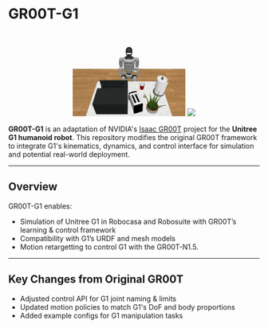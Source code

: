 # GR00T-G1

<div align="center">
<img src="media/g1_gr00t_transfer_frontview.gif" width="45%">
<img src="media/g1_gr00t_transfer_egoview.gif" width="45%">
</div>

**GR00T-G1** is an adaptation of NVIDIA's [Isaac GR00T](https://github.com/NVIDIA-ISAAC/GR00T) project for the **Unitree G1 humanoid robot**.
This repository modifies the original GR00T framework to integrate G1's kinematics, dynamics, and control interface for simulation and potential real-world deployment.

---

## Overview

GR00T-G1 enables:
- Simulation of Unitree G1 in Robocasa and Robosuite with GR00T’s learning & control framework
- Compatibility with G1’s URDF and mesh models
- Motion retargetting to control G1 with the GR00T-N1.5.

---

## Key Changes from Original GR00T
- Adjusted control API for G1 joint naming & limits
- Updated motion policies to match G1's DoF and body proportions
- Added example configs for G1 manipulation tasks

